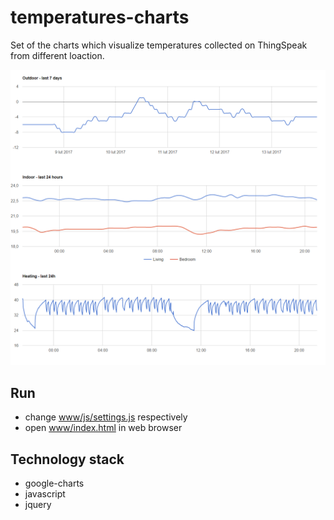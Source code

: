 # temperatures-charts

Set of the charts which visualize temperatures collected on ThingSpeak from different loaction. 

![sample](doc/img/sample.PNG)

  
## Run
* change [www/js/settings.js](www/js/settings.js) respectively
* open  [www/index.html](www/index.html) in web browser


## Technology stack
* google-charts
* javascript
* jquery


